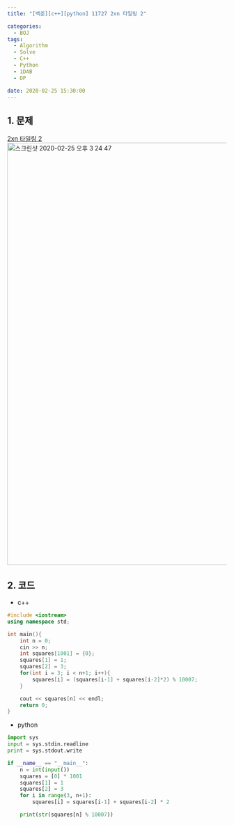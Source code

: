 ```yaml
---
title: "[백준][c++][python] 11727 2xn 타일링 2"

categories:
  - BOJ
tags:
  - Algorithm
  - Solve
  - C++
  - Python
  - 1DAB
  - DP

date: 2020-02-25 15:30:00
---
```


## 1. 문제
[2xn 타일링 2](https://www.acmicpc.net/problem/11727)  
<img width="970" alt="스크린샷 2020-02-25 오후 3 24 47" src="https://user-images.githubusercontent.com/20227720/75220708-63b1a280-57e3-11ea-9a8c-b0898ed28b86.png">


## 2. 코드

- c++

```c++
#include <iostream>
using namespace std;

int main(){
    int n = 0;
    cin >> n;
    int squares[1001] = {0};
    squares[1] = 1;
    squares[2] = 3;
    for(int i = 3; i < n+1; i++){
        squares[i] = (squares[i-1] + squares[i-2]*2) % 10007;
    }

    cout << squares[n] << endl;
    return 0;
}
```

- python

```python
import sys
input = sys.stdin.readline
print = sys.stdout.write

if __name__ == "__main__":
    n = int(input())
    squares = [0] * 1001
    squares[1] = 1
    squares[2] = 3
    for i in range(3, n+1):
        squares[i] = squares[i-1] + squares[i-2] * 2

    print(str(squares[n] % 10007))
```